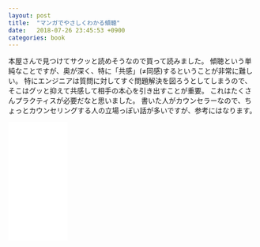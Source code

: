```yaml
---
layout: post
title:  "マンガでやさしくわかる傾聴"
date:   2018-07-26 23:45:53 +0900
categories: book
---
```


本屋さんで見つけてサクッと読めそうなので買って読みました。
傾聴という単純なことですが、奥が深く、特に「共感」(≠同感)するということが非常に難しい。
特にエンジニアは質問に対してすぐ問題解決を図ろうとしてしまうので、そこはグッと抑えて共感して相手の本心を引き出すことが重要。
これはたくさんプラクティスが必要だなと思いました。
書いた人がカウンセラーなので、ちょっとカウンセリングする人の立場っぽい話が多いですが、参考にはなります。

<iframe style="width:120px;height:240px;" marginwidth="0" marginheight="0" scrolling="no" frameborder="0" src="//rcm-fe.amazon-adsystem.com/e/cm?lt1=_blank&bc1=000000&IS2=1&bg1=FFFFFF&fc1=000000&lc1=0000FF&t=sassyw-22&o=9&p=8&l=as4&m=amazon&f=ifr&ref=as_ss_li_til&asins=B06WV7RMJ9&linkId=8870878e79a6077bcdd7f76a912aaf78"></iframe>